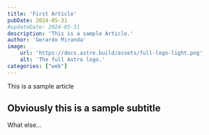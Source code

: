 ```yaml
---
title: 'First Article'
pubDate: 2024-05-31
#updateDate: 2024-05-31
description: 'This is a sample Article.'
author: 'Gerardo Miranda'
image:
    url: 'https://docs.astro.build/assets/full-logo-light.png'
    alt: 'The full Astro logo.'
categories: ["web"]
---
```


This is a sample article

## Obviously this is a sample subtitle

What else...
